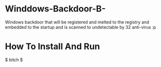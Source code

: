 # Winddows-Backdoor-B-
Windows backdoor that will be registered and melted to the registry and embedded to the startup and is scanned to undetectable by 32 anti-virus :p 

# How To Install And Run
$ bitch
$

